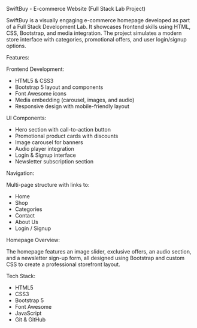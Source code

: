 SwiftBuy - E-commerce Website (Full Stack Lab Project)

SwiftBuy is a visually engaging e-commerce homepage developed as part of a Full Stack Development Lab. It showcases frontend skills using HTML, CSS, Bootstrap, and media integration. The project simulates a modern store interface with categories, promotional offers, and user login/signup options.

Features:

Frontend Development:
- HTML5 & CSS3
- Bootstrap 5 layout and components
- Font Awesome icons
- Media embedding (carousel, images, and audio)
- Responsive design with mobile-friendly layout

UI Components:
- Hero section with call-to-action button
- Promotional product cards with discounts
- Image carousel for banners
- Audio player integration
- Login & Signup interface
- Newsletter subscription section

Navigation:

Multi-page structure with links to:
 - Home
 - Shop
 - Categories
 - Contact
 - About Us
 - Login / Signup

Homepage Overview:

The homepage features an image slider, exclusive offers, an audio section, and a newsletter sign-up form, all designed using Bootstrap and custom CSS to create a professional storefront layout.

Tech Stack:

- HTML5
- CSS3
- Bootstrap 5
- Font Awesome
- JavaScript 
- Git & GitHub
